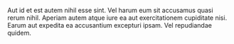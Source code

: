 Aut id et est autem nihil esse sint. Vel harum eum sit accusamus quasi rerum nihil. Aperiam autem atque iure ea aut exercitationem cupiditate nisi. Earum aut expedita ea accusantium excepturi ipsam. Vel repudiandae quidem.